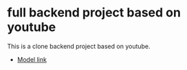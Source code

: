 # full backend project based on youtube

This is a clone backend project based on youtube.

- [Model link]()

